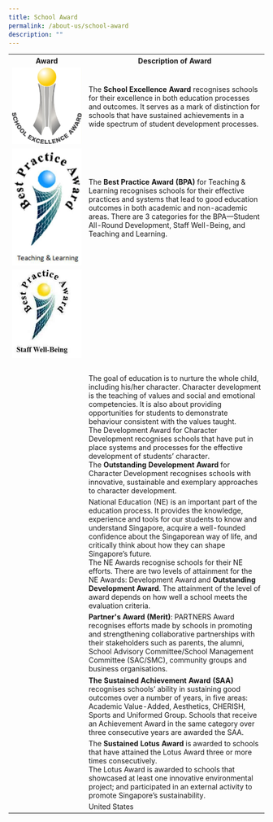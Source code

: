 ```yaml
---
title: School Award
permalink: /about-us/school-award
description: ""
---
```

<table border="0" align="center">
  <tr>
    <th>Award</th>
    <th>Description of Award</th>
  </tr>
  <tr>
    <td><img src="/images/school%20excellence%20award.jpeg" alt=""></td>
		<td>The <strong>School Excellence Award</strong> recognises schools for their excellence in both education processes and outcomes. It serves as a mark of distinction for schools that have sustained achievements in a wide spectrum of student development processes.</td>
  </tr>
  <tr>
    <td><img src="/images/best%20practice%20award.jpeg" alt=""></td>
		<td>The <strong>Best Practice Award (BPA)</strong> for Teaching & Learning recognises schools for their effective practices and systems that lead to good education outcomes in both academic and non-academic areas. There are 3 categories for the BPA—Student All-Round Development, Staff Well-Being, and Teaching and Learning. </td>
  </tr>
	  <tr>
    <td><img src="/images/best%20prac%20award%202.jpeg" alt=""></td>
    <td></td>
  </tr>
	  <tr>
    <td><img src="https://d33wubrfki0l68.cloudfront.net/fd7f731013c249341b15757c32d87b78866b33d6/3ae6c/images/picture5.jpeg" alt=""></td>
    <td></td>
  </tr>
	  <tr>
    <td><img src="https://d33wubrfki0l68.cloudfront.net/42beaaa64a937f4b8ac09fda3fc2ed5d95c282d1/87cf3/images/picture6.jpeg" alt=""></td>
    <td>The goal of education is to nurture the whole child, including his/her character. Character development is the teaching of values and social and emotional competencies. It is also about providing opportunities for students to demonstrate behaviour consistent with the values taught. 
<br>
The Development Award for Character Development recognises schools that have put in place systems and processes for the effective development of students’ character. <br>The <strong>Outstanding Development Award</strong> for Character Development recognises schools with innovative, sustainable and exemplary approaches to character development.</td>
  </tr>
	  <tr>
    <td><img src="https://d33wubrfki0l68.cloudfront.net/b96967e6c63bdd4e9b625ebb54ceeaab207bff5b/42c18/images/picture7.jpeg" alt=""></td>
    <td>National Education (NE) is an important part of the education process. It provides the knowledge, experience and tools for our students to know and understand Singapore, acquire a well-founded confidence about the Singaporean way of life, and critically think about how they can shape Singapore’s future.
<br>
The NE Awards recognise schools for their NE efforts. There are two levels of attainment for the NE Awards: Development Award and <strong>Outstanding Development Award</strong>. The attainment of the level of award depends on how well a school meets the evaluation criteria.  </td>
  </tr>
	  <tr>
    <td><img src="https://d33wubrfki0l68.cloudfront.net/6dc3476b739dc84d63276740773d613fd560de66/e6d5a/images/picture8.jpeg" alt=""></td>
			<td><strong>Partner's Award (Merit)</strong>: PARTNERS Award recognises efforts made by schools in promoting and strengthening collaborative partnerships with their stakeholders such as parents, the alumni, School Advisory Committee/School Management Committee (SAC/SMC), community groups and business organisations. </td>
  </tr>
	  <tr>
    <td><img src="https://d33wubrfki0l68.cloudfront.net/e4766e9d0d550a4260ac9235e1214d397b83a40c/dfa9c/images/picture9.png" alt=""></td>
			<td><strong>The Sustained Achievement Award (SAA)</strong> recognises schools’ ability in sustaining good outcomes over a number of years, in five areas: Academic Value-Added, Aesthetics, CHERISH, Sports and Uniformed Group. Schools that receive an Achievement Award in the same category over three consecutive years are awarded the SAA. </td>
  </tr>
	  <tr>
    <td><img src="https://d33wubrfki0l68.cloudfront.net/fda6e46c6a0d35e86a628ee16f90c630bbe968bb/71edd/images/picture10.jpeg" alt=""></td>
			<td>The <strong>Sustained Lotus Award</strong> is awarded to schools that have attained the Lotus Award three or more times consecutively.
<br>
The Lotus Award is awarded to schools that showcased at least one innovative environmental project; and participated in an external activity to promote Singapore’s sustainability. </td>
  </tr>
	  <tr>
    <td><img src="https://d33wubrfki0l68.cloudfront.net/db0a5fcc795879f4ed653d1632386f66973418e2/8943b/images/picture11.jpeg" alt=""></td>
    <td>United States</td>
  </tr>
</table>